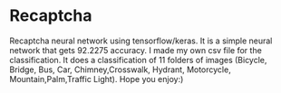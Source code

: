 # Recaptcha
Recaptcha neural network using tensorflow/keras. It is a simple neural network that gets 92.2275 accuracy. I made my own csv file for the classification. It does a classification of 11 folders of images (Bicycle, Bridge, Bus, Car, Chimney,Crosswalk, Hydrant, Motorcycle, Mountain,Palm,Traffic Light).
Hope you enjoy:) 



